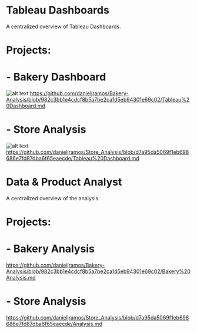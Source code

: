 # Tableau Dashboards

A centralized overview of Tableau Dashboards.

# Projects:

# - Bakery Dashboard 

![alt text](https://github.com/danieljramos/Analysis_pics/blob/main/Dashboard%20(2).png?raw=true)
https://github.com/danieljramos/Bakery-Analysis/blob/982c3bb1e4cdcf8b5a7be2ca1d5eb94301e69c02/Tableau%20Dashboard.md

# - Store Analysis 
![alt text](https://github.com/danieljramos/Analysis_pics/blob/main/Dashboard%201.png?raw=true)
https://github.com/danieljramos/Store_Analysis/blob/d7a95da5069f1eb698686e7fd87dba6f65eaecde/Tableau%20Dashboard.md


# Data & Product Analyst

A centralized overview of the analysis.

# Projects:

# - Bakery Analysis 
https://github.com/danieljramos/Bakery-Analysis/blob/982c3bb1e4cdcf8b5a7be2ca1d5eb94301e69c02/Bakery%20Analysis.md

# - Store Analysis 
https://github.com/danieljramos/Store_Analysis/blob/d7a95da5069f1eb698686e7fd87dba6f65eaecde/Analysis.md




